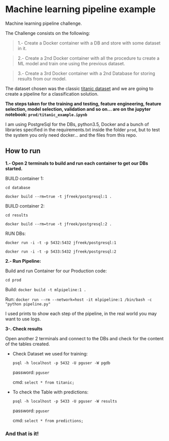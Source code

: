 # Machine learning pipeline example

Machine learning pipeline challenge.

The Challenge consists on the following:

> 1.- Create a Docker container with a DB and store with some dataset in it.

> 2.- Create a 2nd Docker container with all the procedure tu create a ML model and train one using the previous dataset.

> 3.- Create a 3rd Docker container with a 2nd Database for storing results from our model.

The dataset chosen was the classic [titanic dataset](https://www.kaggle.com/c/titanic/data) and we are going to create a pipeline for a classification solution.

**The steps taken for the training and testing, feature engineering, feature selection, model selection, validation and so on... are on the jupyter notebook: `prod/titanic_example.ipynb`**

I am using PostgreSql for the DBs, python3.5, Docker and a bunch of libraries specified in the requirements.txt inside the folder `prod`, but to test the system you only need docker... and the files from this repo.


## How to run

**1.- Open 2 terminals to build and run each container to get our DBs started.**

BUILD container 1:

`cd database`

`docker build --rm=true -t jfreek/postgresql:1 .`

BUILD container 2:

`cd results`

`docker build --rm=true -t jfreek/postgresql:2 .`

RUN DBs:

`docker run -i -t -p 5432:5432 jfreek/postgresql:1`

`docker run -i -t -p 5433:5432 jfreek/postgresql:2`


**2.- Run Pipeline:**

Build and run Container for our Production code:

`cd prod`

Build:
`docker build -t mlpipeline:1 .`

Run:
`docker run --rm --network=host -it mlpipeline:1 /bin/bash -c "python pipeline.py"`

I used prints to show each step of the pipeline, in the real world you may want to use logs.

**3-. Check results**

Open another 2 terminals and connect to the DBs and check for the content of the tables created.

* Check Dataset we used for training:

  `psql -h localhost -p 5432 -U pguser -W pgdb`

  password: `pguser`

  cmd:
  `select * from titanic;`

* To check the Table with predictions:

  `psql -h localhost -p 5433 -U pguser -W results`

  password: `pguser`

  cmd:
  `select * from predictions;`

### And that is it!
